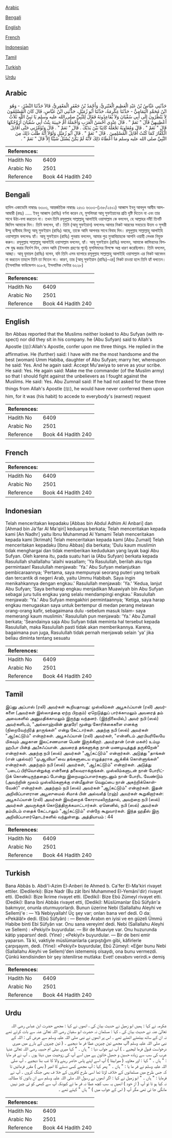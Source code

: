 [Arabic](#arabic)

[Bengali](#bengali)

[English](#english)

[French](#french)

[Indonesian](#indonesian)

[Tamil](#tamil)

[Turkish](#turkish)

[Urdu](#urdu)

## Arabic


<div dir="rtl" lang="ar" style={{fontSize:'larger',backgroundColor:'#f8f9fa',padding:20}}>
حَدَّثَنِي عَبَّاسُ بْنُ عَبْدِ الْعَظِيمِ الْعَنْبَرِيُّ، وَأَحْمَدُ بْنُ جَعْفَرٍ الْمَعْقِرِيُّ، قَالاَ حَدَّثَنَا النَّضْرُ، - وَهُوَ ابْنُ مُحَمَّدٍ الْيَمَامِيُّ - حَدَّثَنَا عِكْرِمَةُ، حَدَّثَنَا أَبُو زُمَيْلٍ، حَدَّثَنِي ابْنُ عَبَّاسٍ، قَالَ كَانَ الْمُسْلِمُونَ لاَ يَنْظُرُونَ إِلَى أَبِي سُفْيَانَ وَلاَ يُقَاعِدُونَهُ فَقَالَ لِلنَّبِيِّ صلى الله عليه وسلم يَا نَبِيَّ اللَّهِ ثَلاَثٌ أَعْطِنِيهِنَّ قَالَ ‏"‏ نَعَمْ ‏"‏ ‏.‏ قَالَ عِنْدِي أَحْسَنُ الْعَرَبِ وَأَجْمَلُهُ أُمُّ حَبِيبَةَ بِنْتُ أَبِي سُفْيَانَ أُزَوِّجُكَهَا قَالَ ‏"‏ نَعَمْ ‏"‏ ‏.‏ قَالَ وَمُعَاوِيَةُ تَجْعَلُهُ كَاتِبًا بَيْنَ يَدَيْكَ ‏.‏ قَالَ ‏"‏ نَعَمْ ‏"‏ ‏.‏ قَالَ وَتُؤَمِّرُنِي حَتَّى أُقَاتِلَ الْكُفَّارَ كَمَا كُنْتُ أُقَاتِلُ الْمُسْلِمِينَ ‏.‏ قَالَ ‏"‏ نَعَمْ ‏"‏ ‏.‏ قَالَ أَبُو زُمَيْلٍ وَلَوْلاَ أَنَّهُ طَلَبَ ذَلِكَ مِنَ النَّبِيِّ صلى الله عليه وسلم مَا أَعْطَاهُ ذَلِكَ لأَنَّهُ لَمْ يَكُنْ يُسْئَلُ شَيْئًا إِلاَّ قَالَ ‏"‏ نَعَمْ ‏"‏ ‏.‏
</div>
<div style={{backgroundColor:'#f8f9fa',padding:20, marginBottom: 10}}><table> <thead> <tr> <th>References:</th> <th></th> </tr> </thead> <tbody><tr><td>Hadith No</td><td>6409</td></tr><tr><td>Arabic No</td><td>2501</td></tr><tr><td>Reference</td><td>Book 44 Hadith 240</td></tr></tbody></table></div>

## Bengali


<div dir="ltr" lang="bn" style={{fontSize:'larger',backgroundColor:'#f8f9fa',padding:20}}>
হাদিস একাডেমি নাম্বারঃ ৬৩০৩, আন্তর্জাতিক নাম্বারঃ ২৫০১ ৬৩০৩-(১৬৮/২৫০১) আব্বাস ইবনু আবদুল আযীয আল-আম্বারী (রহঃ) ..... ইবনু আব্বাস (রাযিঃ) বর্ণনা করেন যে, মুসলিমরা আবূ সুফইয়ানের প্রতি দৃষ্টি দিতেন না এবং তার সাথে উঠা-বসা করতেন না। তখন তিনি রসূলুল্লাহ সাল্লাল্লাহু আলাইহি ওয়াসাল্লাম কে বললেন, হে আল্লাহর নবী! তিনটি জিনিস আমাকে দিন। তিনি বললেন, হ্যাঁ। তিনি (আবূ সুফইয়ান) বললেনঃ আমার নিকট আরবের সবচেয়ে উত্তম ও সুন্দরী উম্মু হাবীবাহ বিনতু আবূ সুফইয়ান (রাযিঃ) আছে, তাকে আমি আপনার সাথে বিবাহ দিব। রসূলুল্লাহ সাল্লাল্লাহু আলাইহি ওয়াসাল্লাম বললেনঃ হ্যাঁ। আবূ সুফইয়ান (রাযিঃ) পুনরায় বললেন, আমার পুত্র মুআবিয়াহকে আপনি ওয়াহী লেখক নিযুক্ত করুন। রসূলুল্লাহ সাল্লাল্লাহু আলাইহি ওয়াসাল্লাম বললেন, হ্যাঁ। আবূ সুফইয়ান (রাযিঃ) বললেন, আমাকে কাফিরদের বিপক্ষে যুদ্ধ করার নির্দেশ দিন, যেমন আমি (ইসলাম গ্রহণের পূর্বে) মুসলিমদের বিপক্ষে অস্ত্র ধারণ করেছিলাম। তিনি বললেন, আচ্ছা। আবূ যুমায়ল (রাযিঃ) বলেন, যদি তিনি এসব ব্যাপারে রসূলুল্লাহ সাল্লাল্লাহু আলাইহি ওয়াসাল্লাম এর নিকট আবেদন না করতেন তাহলে তিনি তা দিতেন না। কারণ, তার [আবূ সুফইয়ান (রাযিঃ)-এর] নিকট চাওয়া হলে তিনি হ্যাঁ বলতেন। (ইসলামিক ফাউন্ডেশন ৬১৮৪, ইসলামিক সেন্টার ৬২২৮)
</div>
<div style={{backgroundColor:'#f8f9fa',padding:20, marginBottom: 10}}><table> <thead> <tr> <th>References:</th> <th></th> </tr> </thead> <tbody><tr><td>Hadith No</td><td>6409</td></tr><tr><td>Arabic No</td><td>2501</td></tr><tr><td>Reference</td><td>Book 44 Hadith 240</td></tr></tbody></table></div>

## English


<div dir="ltr" lang="en" style={{fontSize:'larger',backgroundColor:'#f8f9fa',padding:20}}>
Ibn Abbas reported that the Muslims neither looked to Abu Sufyan (with respect) nor did they sit in his company. he (Abu Sufyan) said to Allah's Apostle (ﷺ):Allah's Apostle, confer upon me three things. He replied in the affirmative. He (further) said: I have with me the most handsome and the best (woman) Umm Habiba, daughter of Abu Sufyan; marry her, whereupon he said: Yes. And he again said: Accept Mu'awiya to serve as your scribe. He said: Yes. He again said: Make me the commander (of the Muslim army) so that I should fight against the unbelievers as I fought against the Muslims. He said: Yes. Abu Zumnail said: If he had not asked for these three things from Allah's Apostle (ﷺ), he would have never conferred them upon him, for it was (his habit) to accede to everybody's (earnest) request
</div>
<div style={{backgroundColor:'#f8f9fa',padding:20, marginBottom: 10}}><table> <thead> <tr> <th>References:</th> <th></th> </tr> </thead> <tbody><tr><td>Hadith No</td><td>6409</td></tr><tr><td>Arabic No</td><td>2501</td></tr><tr><td>Reference</td><td>Book 44 Hadith 240</td></tr></tbody></table></div>

## French


<div dir="ltr" lang="fr" style={{fontSize:'larger',backgroundColor:'#f8f9fa',padding:20}}>

</div>
<div style={{backgroundColor:'#f8f9fa',padding:20, marginBottom: 10}}><table> <thead> <tr> <th>References:</th> <th></th> </tr> </thead> <tbody><tr><td>Hadith No</td><td>6409</td></tr><tr><td>Arabic No</td><td>2501</td></tr><tr><td>Reference</td><td>Book 44 Hadith 240</td></tr></tbody></table></div>

## Indonesian


<div dir="ltr" lang="id" style={{fontSize:'larger',backgroundColor:'#f8f9fa',padding:20}}>
Telah menceritakan kepadaku [Abbas bin Abdul Adhim Al Anbari] dan [Ahmad bin Ja'far Al Ma'qiri] keduanya berkata; Telah menceritakan kepada kami [An Nadhr] yaitu Ibnu Muhammad Al Yamami Telah menceritakan kepada kami [Ikrimah] Telah menceritakan kepada kami [Abu Zumail] Telah menceritakan kepadaku [Ibnu Abbas] dia berkata; 'Dulu kaum muslimin tidak menghargai dan tidak memberikan kedudukan yang layak bagi Abu Sufyan. Oleh karena itu, pada suatu hari ia (Abu Sufyan) berkata kepada Rasulullah shallallahu 'alaihi wasallam; 'Ya Rasulullah, berilah aku tiga permintaan! Rasulullah menjawab: 'Ya.' Abu Sufyan melanjutkan pembicaraannya; 'Pertama, saya mempunyai seorang puteri yang terbaik dan tercantik di negeri Arab, yaitu Ummu Habibah. Saya ingin menikahkannya dengan engkau.' Rasulullah menjawab: 'Ya.' 'Kedua, lanjut Abu Sufyan; 'Saya berharap engkau menjadikan Muawiyah bin Abu Sufyan sebagai juru tulis engkau yang selalu mendampingi engkau.' Rasulullah menjawab: 'Ya.' Abu Sufyan mengakhiri permintaannya; 'Ketiga, saya harap engkau menugaskan saya untuk bertempur di medan perang melawan orang-orang kafir, sebagaimana dulu -sebelum masuk Islam- saya memerangi kaum muslimin.' Rasulullah pun menjawab: 'Ya.' Abu Zumail berkata; 'Seandainya saja Abu Sufyan tidak meminta hal tersebut kepada Rasulullah, maka Rasulullah pasti tidak akan memberikannya. Karena, bagaimana pun juga, Rasulullah tidak pernah menjawab selain 'ya' jika beliau diminta tentang sesuatu
</div>
<div style={{backgroundColor:'#f8f9fa',padding:20, marginBottom: 10}}><table> <thead> <tr> <th>References:</th> <th></th> </tr> </thead> <tbody><tr><td>Hadith No</td><td>6409</td></tr><tr><td>Arabic No</td><td>2501</td></tr><tr><td>Reference</td><td>Book 44 Hadith 240</td></tr></tbody></table></div>

## Tamil


<div dir="ltr" lang="ta" style={{fontSize:'larger',backgroundColor:'#f8f9fa',padding:20}}>
இப்னு அப்பாஸ் (ரலி) அவர்கள் கூறியதாவது: முஸ்லிம்கள் அபூசுஃப்யான் (ரலி) அவர்களை (அவர்கள் இஸ்லாத்தை ஏற்ற பிறகும்) ஏறெடுத்துப் பார்க்காமலும் அவரைத் தம் அவைகளில் அனுமதிக்காமலும் இருந்து வந்தனர். (இந்நிலையில்,) அவர் நபி (ஸல்) அவர்களிடம், "அல்லாஹ்வின் தூதரே! மூன்று கோரிக்கைகளை எனக்கு (நிறைவேற்றி)த் தாருங்கள்" என்று கேட்டார்கள். அதற்கு நபி (ஸல்) அவர்கள் "ஆ(கட்டு)ம்" என்றார்கள். அபூசுஃப்யான் (ரலி) அவர்கள், "என்னிடம் அரபியரிலேயே மிகவும் அழகான இலட்சணமான பெண் இருக்கிறார். அவர்தான் (என் மகள்) உம்மு ஹபீபா பின்த் அபீசுஃப்யான். அவரைத் தங்களுக்கு நான் மணமுடித்துத் தருகிறேன்" என்றார்கள். அதற்கு நபி (ஸல்) அவர்கள் "ஆ(கட்டு)ம்" என்றார்கள். அடுத்து "தாங்கள் (என் புதல்வர்) "முஆவியா"வை தங்களுடைய எழுத்தராக ஆக்கிக் கொள்ளுங்கள்" என்றார்கள். அதற்கும் நபி (ஸல்) அவர்கள், "ஆ(கட்டு)ம்" என்றார்கள். அடுத்து "படைப் பிரிவொன்றுக்கு என்னைத் தலைவராக்குங்கள். முஸ்லிம்களுடன் நான் போரிட்டுக் கொண்டிருந்ததைப் போன்று இறைமறுப்பாளர்களுடனும் நான் போரிட வேண்டும் (அவற்றின் மூலம் முஸ்லிம்களுக்கு என்மீதுள்ள வெறுப்பை நான் அகற்றிக்கொள்வேன்)" என்றார்கள். அதற்கும் நபி (ஸல்) அவர்கள் "ஆ(கட்டு)ம்" என்றார்கள். இதன் அறிவிப்பாளரான அபூஸுமைல் சிமாக் பின் அல்வலீத் (ரஹ்) அவர்கள் கூறுகிறார்கள்: அபூசுஃப்யான் (ரலி) அவர்கள் இவற்றைக் கோராமலிருந்தால், அவற்றை நபி (ஸல்) அவர்கள் அவருக்குக் கொடுத்திருக்கமாட்டார்கள். ஏனெனில், நபி (ஸல்) அவர்கள் தம்மிடம் எதைக் கேட்டாலும் "ஆ(கட்டு)ம்" என்றே கூறுவார்கள். இந்த ஹதீஸ் இரு அறிவிப்பாளர்தொடர்களில் வந்துள்ளது. அத்தியாயம் : 44
</div>
<div style={{backgroundColor:'#f8f9fa',padding:20, marginBottom: 10}}><table> <thead> <tr> <th>References:</th> <th></th> </tr> </thead> <tbody><tr><td>Hadith No</td><td>6409</td></tr><tr><td>Arabic No</td><td>2501</td></tr><tr><td>Reference</td><td>Book 44 Hadith 240</td></tr></tbody></table></div>

## Turkish


<div dir="ltr" lang="tr" style={{fontSize:'larger',backgroundColor:'#f8f9fa',padding:20}}>
Bana Abbâs b. Abdi'l-Azim El-Anberi ile Ahmed b. Ca'fer El-Ma'kiri rivayet ettiler. (Dedilerki): Bize Nadr (Bu zât İbni Muhammed El-Yemâni'dir) rivayet etti. (Dediki): Bize İkrime rivayet etti. (Dediki): Bize Ebû Zümeyl rivayet etti. (Dediki): Bana İbni Abbâs rivayet etti, (Dediki): Müslümanlar Ebû Süfyân'a bakmıyor, onunla oturmuyorlardı. Bunun üzerine Nebi (Sallallahu Aleyhi ve Sellem)'e : — Yâ Nebiyyallah! Üç şey var; onları bana ver! dedi. O da: «Pekâlâ!» dedi. (Ebû Süfyân) : — Bende Arabın en iyisi ve en güzeli Ümmü Habibe binti Ebi Süfyân var. Onu sana vereyim! dedi. Nebi (Sallallahu Aleyhi ve Sellem) : «Pekiyi!» buyurdular. — Bir de Muaviye var. Onu huzurunda kâtip yaparsın! dedi. (Yine) ; «Pekiyi!» buyurdular. — Bir de beni emir yaparsın. Tâ ki, vaktiyle müslümanlarla çarpıştığım gibi, kâfirlerle çarpışayım, dedi. (Yine): «Pekiyi!» buyurdular, Ebû Zümeyl: «Eğer bunu Nebi (Sallallahu Aleyhi ve Sellem)'den istememiş olsaydı, ona bunu vermezdi. Çünkü kendisinden bir şey istenilirse mutlaka: Evet! cevabını verirdi.» demiş
</div>
<div style={{backgroundColor:'#f8f9fa',padding:20, marginBottom: 10}}><table> <thead> <tr> <th>References:</th> <th></th> </tr> </thead> <tbody><tr><td>Hadith No</td><td>6409</td></tr><tr><td>Arabic No</td><td>2501</td></tr><tr><td>Reference</td><td>Book 44 Hadith 240</td></tr></tbody></table></div>

## Urdu


<div dir="rtl" lang="ur" style={{fontSize:'larger',backgroundColor:'#f8f9fa',padding:20}}>
عکرمہ نے کہا : ہمیں ابو زمیل نے حدیث بیان کی ، انھوں نے کہا : مجھے حضرت ابن عباس رضی اللہ تعالیٰ عنہ نے حدیث بیان کی ، کہا : مسلمان نہ حضرت ابو سفیان رضی اللہ تعالیٰ عنہ سے بات کرتے تھے نہ ان کے ساتھ بیٹھتے اٹھتے تھے ۔ اس پر انھوں نے نبی صلی اللہ علیہ وسلم سے عرض کی : اللہ کے نبی صلی اللہ علیہ وسلم !آپ مجھے تین چیزیں عطا فر ما دیجیے ۔ ( تین چیزوں کے بارے میں میری درخواست قبول فرما لیجیے ۔ ) آپ نے جواب دیا : " ہاں ۔ " کہا میری بیٹی ام حبیبہ رضی اللہ تعالیٰ عنہا عرب کی سب سے زیادہ حسین و جمیل خاتون ہے میں اسے آپ کی زوجیت میں دیتا ہوں ۔ آپ نے فر مایا : " ہاں ۔ " کہا : اور معاویہ ( میرابیٹا ) آپ اسے اپنے پاس حاضر رہنے والا کا تب بنا دیجیے ۔ آپ صلی اللہ علیہ وسلم نے فر ما یا : " ہاں ۔ " پھر کہا : آپ مجھے کسی دستے کا امیر ( بھی ) مقرر فرمائیں تا کہ جس طرح میں مسلمانوں کے خلاف لڑتا تھا اسی طرح کافروں کے خلا ف بھی جنگ کروں ۔ آپ نے فرمایا : " ہاں ۔ " ابو زمیل نے کہا : اگر انھوں نے رسول اللہ صلی اللہ علیہ وسلم سے ان باتوں کا مطالبہ نہ کیا ہو تا تو آپ ( از خود ) انھیں یہ سب کچھ عطا نہ فر ما تے کیونکہ آپ سے کبھی کو ئی چیز نہیں مانگی جا تی تھی مگر آپ ( اس کے جواب میں ) " ہاں " کہتے تھے ۔
</div>
<div style={{backgroundColor:'#f8f9fa',padding:20, marginBottom: 10}}><table> <thead> <tr> <th>References:</th> <th></th> </tr> </thead> <tbody><tr><td>Hadith No</td><td>6409</td></tr><tr><td>Arabic No</td><td>2501</td></tr><tr><td>Reference</td><td>Book 44 Hadith 240</td></tr></tbody></table></div>